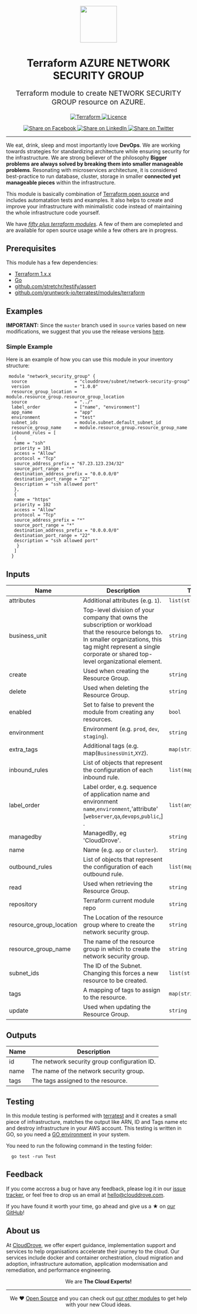 <!-- This file was automatically generated by the `geine`. Make all changes to `README.yaml` and run `make readme` to rebuild this file. -->

<p align="center"> <img src="https://user-images.githubusercontent.com/50652676/62349836-882fef80-b51e-11e9-99e3-7b974309c7e3.png" width="100" height="100"></p>


<h1 align="center">
    Terraform AZURE NETWORK SECURITY GROUP


</h1>

<p align="center" style="font-size: 1.2rem;"> 
    Terraform module to create NETWORK SECURITY GROUP resource on AZURE.
     </p>

<p align="center">

<a href="https://www.terraform.io">
  <img src="https://img.shields.io/badge/Terraform-v1.0.0-green" alt="Terraform">
</a>
<a href="LICENSE">
  <img src="https://img.shields.io/badge/License-APACHE-blue.svg" alt="Licence">
</a>


</p>
<p align="center">

<a href='https://facebook.com/sharer/sharer.php?u=https://github.com/clouddrove/terraform-azure-network-security-group'>
  <img title="Share on Facebook" src="https://user-images.githubusercontent.com/50652676/62817743-4f64cb80-bb59-11e9-90c7-b057252ded50.png" />
</a>
<a href='https://www.linkedin.com/shareArticle?mini=true&title=Terraform+AZURE+NETWORK+SECURITY+GROUP&url=https://github.com/clouddrove/terraform-azure-network-security-group'>
  <img title="Share on LinkedIn" src="https://user-images.githubusercontent.com/50652676/62817742-4e339e80-bb59-11e9-87b9-a1f68cae1049.png" />
</a>
<a href='https://twitter.com/intent/tweet/?text=Terraform+AZURE+NETWORK+SECURITY+GROUP&url=https://github.com/clouddrove/terraform-azure-network-security-group'>
  <img title="Share on Twitter" src="https://user-images.githubusercontent.com/50652676/62817740-4c69db00-bb59-11e9-8a79-3580fbbf6d5c.png" />
</a>

</p>
<hr>


We eat, drink, sleep and most importantly love **DevOps**. We are working towards strategies for standardizing architecture while ensuring security for the infrastructure. We are strong believer of the philosophy <b>Bigger problems are always solved by breaking them into smaller manageable problems</b>. Resonating with microservices architecture, it is considered best-practice to run database, cluster, storage in smaller <b>connected yet manageable pieces</b> within the infrastructure. 

This module is basically combination of [Terraform open source](https://www.terraform.io/) and includes automatation tests and examples. It also helps to create and improve your infrastructure with minimalistic code instead of maintaining the whole infrastructure code yourself.

We have [*fifty plus terraform modules*][terraform_modules]. A few of them are comepleted and are available for open source usage while a few others are in progress.




## Prerequisites

This module has a few dependencies: 

- [Terraform 1.x.x](https://learn.hashicorp.com/terraform/getting-started/install.html)
- [Go](https://golang.org/doc/install)
- [github.com/stretchr/testify/assert](https://github.com/stretchr/testify)
- [github.com/gruntwork-io/terratest/modules/terraform](https://github.com/gruntwork-io/terratest)







## Examples


**IMPORTANT:** Since the `master` branch used in `source` varies based on new modifications, we suggest that you use the release versions [here](https://github.com/clouddrove/terraform-azure-network-security-group/releases).


### Simple Example
Here is an example of how you can use this module in your inventory structure:
  ```hcl
   module "network_security_group" {
    source                  = "clouddrove/subnet/network-security-group"
    version                 = "1.0.0"
    resource_group_location = module.resource_group.resource_group_location
    source                  = "../"
    label_order             = ["name", "environment"]
    app_name                = "app"
    environment             = "test"
    subnet_ids              = module.subnet.default_subnet_id
    resource_group_name     = module.resource_group.resource_group_name
    inbound_rules = [
     {
     name = "ssh" 
     priority = 101
     access = "Allow"
     protocol = "Tcp"
     source_address_prefix = "67.23.123.234/32"
     source_port_range = "*"
     destination_address_prefix = "0.0.0.0/0"
     destination_port_range = "22"
     description = "ssh allowed port"
     },
     {
     name = "https" 
     priority = 102
     access = "Allow"
     protocol = "Tcp"
     source_address_prefix = "*"
     source_port_range = "*"
     destination_address_prefix = "0.0.0.0/0"
     destination_port_range = "22"
     description = "ssh allowed port"
      }
     ]
    }
  ```






## Inputs

| Name | Description | Type | Default | Required |
|------|-------------|------|---------|:--------:|
| attributes | Additional attributes (e.g. `1`). | `list(string)` | `[]` | no |
| business\_unit | Top-level division of your company that owns the subscription or workload that the resource belongs to. In smaller organizations, this tag might represent a single corporate or shared top-level organizational element. | `string` | `"Corp"` | no |
| create | Used when creating the Resource Group. | `string` | `"30m"` | no |
| delete | Used when deleting the Resource Group. | `string` | `"30m"` | no |
| enabled | Set to false to prevent the module from creating any resources. | `bool` | `true` | no |
| environment | Environment (e.g. `prod`, `dev`, `staging`). | `string` | `""` | no |
| extra\_tags | Additional tags (e.g. map(`BusinessUnit`,`XYZ`). | `map(string)` | `{}` | no |
| inbound\_rules | List of objects that represent the configuration of each inbound rule. | `list(map(string))` | `[]` | no |
| label\_order | Label order, e.g. sequence of application name and environment `name`,`environment`,'attribute' [`webserver`,`qa`,`devops`,`public`,] . | `list(any)` | `[]` | no |
| managedby | ManagedBy, eg 'CloudDrove'. | `string` | `"hello@clouddrove.com"` | no |
| name | Name  (e.g. `app` or `cluster`). | `string` | `""` | no |
| outbound\_rules | List of objects that represent the configuration of each outbound rule. | `list(map(string))` | `[]` | no |
| read | Used when retrieving the Resource Group. | `string` | `"5m"` | no |
| repository | Terraform current module repo | `string` | `""` | no |
| resource\_group\_location | The Location of the resource group where to create the network security group. | `string` | n/a | yes |
| resource\_group\_name | The name of the resource group in which to create the network security group. | `string` | n/a | yes |
| subnet\_ids | The ID of the Subnet. Changing this forces a new resource to be created. | `list(string)` | `[]` | no |
| tags | A mapping of tags to assign to the resource. | `map(string)` | `{}` | no |
| update | Used when updating the Resource Group. | `string` | `"30m"` | no |

## Outputs

| Name | Description |
|------|-------------|
| id | The network security group configuration ID. |
| name | The name of the network security group. |
| tags | The tags assigned to the resource. |




## Testing
In this module testing is performed with [terratest](https://github.com/gruntwork-io/terratest) and it creates a small piece of infrastructure, matches the output like ARN, ID and Tags name etc and destroy infrastructure in your AWS account. This testing is written in GO, so you need a [GO environment](https://golang.org/doc/install) in your system. 

You need to run the following command in the testing folder:
```hcl
  go test -run Test
```



## Feedback 
If you come accross a bug or have any feedback, please log it in our [issue tracker](https://github.com/clouddrove/terraform-azure-network-security-group/issues), or feel free to drop us an email at [hello@clouddrove.com](mailto:hello@clouddrove.com).

If you have found it worth your time, go ahead and give us a ★ on [our GitHub](https://github.com/clouddrove/terraform-azure-network-security-group)!

## About us

At [CloudDrove][website], we offer expert guidance, implementation support and services to help organisations accelerate their journey to the cloud. Our services include docker and container orchestration, cloud migration and adoption, infrastructure automation, application modernisation and remediation, and performance engineering.

<p align="center">We are <b> The Cloud Experts!</b></p>
<hr />
<p align="center">We ❤️  <a href="https://github.com/clouddrove">Open Source</a> and you can check out <a href="https://github.com/clouddrove">our other modules</a> to get help with your new Cloud ideas.</p>

  [website]: https://clouddrove.com
  [github]: https://github.com/clouddrove
  [linkedin]: https://cpco.io/linkedin
  [twitter]: https://twitter.com/clouddrove/
  [email]: https://clouddrove.com/contact-us.html
  [terraform_modules]: https://github.com/clouddrove?utf8=%E2%9C%93&q=terraform-&type=&language=
